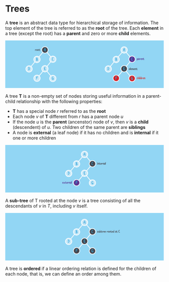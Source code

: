 # Trees

A **tree** is an abstract data type for hierarchical storage of information. The top element of the tree is referred to as the **root** of the tree. Each **element** in a tree (except the root) has a **parent** and zero or more **child** elements.

![Roots, Parents and Children](assets/root-parent-child.png)

A tree **T** is a non-empty set of nodes storing useful information in a parent-child relationship with the following properties:
- **T** has a special node *r* referred to as the **root**
- Each node *v* of **T** different from *r* has a parent node *u*
- If the node *u* is the **parent** (ancenstor) node of *v*, then *v* is a **child** (descendent) of *u*. Two children of the same parent are **siblings**
- A node is **external** (a leaf node) if it has no children and is **internal** if it one or more children

![Internal and External](assets/internal-external-wide.png)

A **sub-tree** of T rooted at the node *v* is a tree consisting of all the descendants of *v* in *T*, including *v* itself.

![Subtree](assets/subtree-wide.png)

A tree is **ordered** if a linear ordering relation is defined for the children of each node, that is, we can define an order among them.